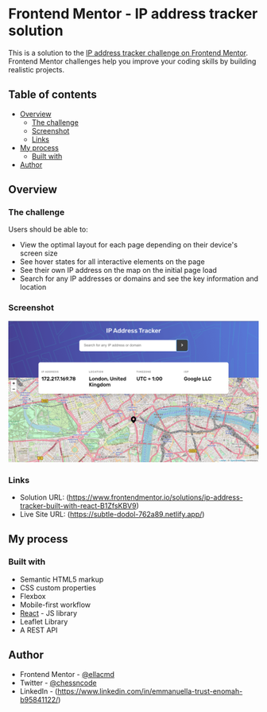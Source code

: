 # Frontend Mentor - IP address tracker solution

This is a solution to the [IP address tracker challenge on Frontend Mentor](https://www.frontendmentor.io/challenges/ip-address-tracker-I8-0yYAH0). Frontend Mentor challenges help you improve your coding skills by building realistic projects. 

## Table of contents

- [Overview](#overview)
  - [The challenge](#the-challenge)
  - [Screenshot](#screenshot)
  - [Links](#links)
- [My process](#my-process)
  - [Built with](#built-with)
- [Author](#author)



## Overview

### The challenge

Users should be able to:

- View the optimal layout for each page depending on their device's screen size
- See hover states for all interactive elements on the page
- See their own IP address on the map on the initial page load
- Search for any IP addresses or domains and see the key information and location

### Screenshot

![](./screenshot.png)
### Links

- Solution URL: (https://www.frontendmentor.io/solutions/ip-address-tracker-built-with-react-B1ZfsKBV9)
- Live Site URL: (https://subtle-dodol-762a89.netlify.app/)

## My process

### Built with

- Semantic HTML5 markup
- CSS custom properties
- Flexbox
- Mobile-first workflow
- [React](https://reactjs.org/) - JS library
- Leaflet Library
- A REST API

## Author
- Frontend Mentor - [@ellacmd](https://www.frontendmentor.io/profile/ellacmd)
- Twitter - [@chessncode](https://www.twitter.com/chessncode)
- LinkedIn - (https://www.linkedin.com/in/emmanuella-trust-enomah-b95841122/)

